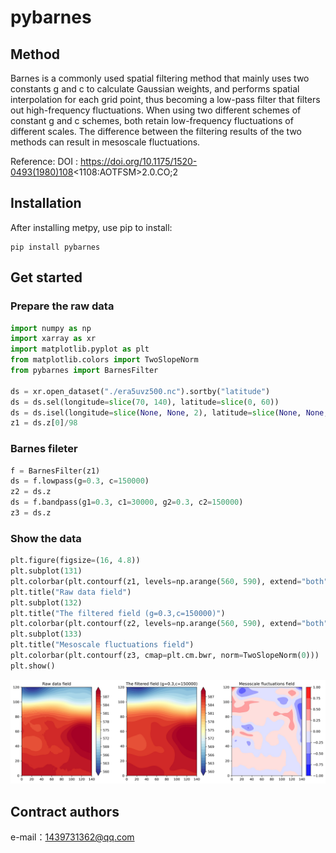 # pybarnes
## Method
Barnes is a commonly used spatial filtering method that mainly uses two constants g and c to calculate Gaussian weights, and performs spatial interpolation for each grid point, thus becoming a low-pass filter that filters out high-frequency fluctuations. When using two different schemes of constant g and c schemes, both retain low-frequency fluctuations of different scales. The difference between the filtering results of the two methods can result in mesoscale fluctuations.

Reference:
    DOI : https://doi.org/10.1175/1520-0493(1980)108<1108:AOTFSM>2.0.CO;2

## Installation
After installing metpy, use pip to install:
```
pip install pybarnes
```

## Get started
### Prepare the raw data
```python
import numpy as np
import xarray as xr
import matplotlib.pyplot as plt
from matplotlib.colors import TwoSlopeNorm
from pybarnes import BarnesFilter

ds = xr.open_dataset("./era5uvz500.nc").sortby("latitude")
ds = ds.sel(longitude=slice(70, 140), latitude=slice(0, 60))
ds = ds.isel(longitude=slice(None, None, 2), latitude=slice(None, None, 2))
z1 = ds.z[0]/98
```

### Barnes fileter
```python
f = BarnesFilter(z1)
ds = f.lowpass(g=0.3, c=150000)
z2 = ds.z
ds = f.bandpass(g1=0.3, c1=30000, g2=0.3, c2=150000)
z3 = ds.z
```

### Show the data
```python
plt.figure(figsize=(16, 4.8))
plt.subplot(131)
plt.colorbar(plt.contourf(z1, levels=np.arange(560, 590), extend="both", cmap=plt.cm.RdYlBu_r))
plt.title("Raw data field")
plt.subplot(132)
plt.title("The filtered field (g=0.3,c=150000)")
plt.colorbar(plt.contourf(z2, levels=np.arange(560, 590), extend="both", cmap=plt.cm.RdYlBu_r))
plt.subplot(133)
plt.title("Mesoscale fluctuations field")
plt.colorbar(plt.contourf(z3, cmap=plt.cm.bwr, norm=TwoSlopeNorm(0)))
plt.show()
```
<img src="./readme_images/barnes_filter.jpg"/>



## Contract authors
e-mail：1439731362@qq.com
